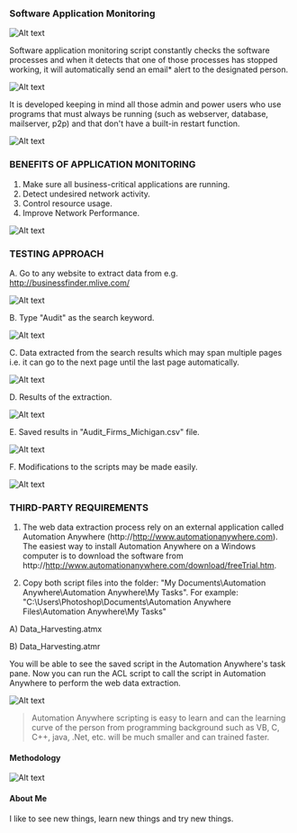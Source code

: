 ### Software Application Monitoring ###

![Alt text](http://173.0.133.251/images/GitHub/SoftwareMonitor.jpg "Software Application Monitoring")

Software application monitoring script constantly checks the software processes and when it detects that one of those processes has stopped working, it will automatically send an email* alert to the designated person.

![Alt text](http://173.0.133.251/images/GitHub/notification.jpg "Notification")

It is developed keeping in mind all those admin and power users who use programs that must always be running (such as webserver, database, mailserver, p2p) and that don't have a built-in restart function.

![Alt text](http://173.0.133.251/images/GitHub/downtime.gif "Downtime Alert")


### BENEFITS OF APPLICATION MONITORING ###

<ol>
<li>Make sure all business-critical applications are running.</li>
<li>Detect undesired network activity.</li>
<li>Control resource usage.</li>
<li>Improve Network Performance.</li>
</ol>

![Alt text](http://173.0.133.251/images/GitHub/monitoring.jpg "Monitoring")




### TESTING APPROACH ###

A.  Go to any website to extract data from e.g. http://businessfinder.mlive.com/

![Alt text](http://173.0.133.251/images/GitHub/website-mlive.jpg "Website to extract data from")


B.  Type "Audit" as the search keyword.

![Alt text](http://173.0.133.251/images/GitHub/results.jpg "Keyword")


C.  Data extracted from the search results which may span multiple pages i.e. it can go to the next page until the last page automatically.

![Alt text](http://173.0.133.251/images/GitHub/extracted.jpg "Data extracted from the website")


D.  Results of the extraction.

![Alt text](http://173.0.133.251/images/GitHub/data.jpg "Results of the extraction")


E.  Saved results in "Audit_Firms_Michigan.csv" file.

![Alt text](http://173.0.133.251/images/GitHub/excel.jpg "Results saved in csv file")


F.  Modifications to the scripts may be made easily.

![Alt text](http://173.0.133.251/images/GitHub/script.jpg "Modifications to the scripts")


### THIRD-PARTY REQUIREMENTS ###

1.  The web data extraction process rely on an external application called Automation Anywhere (http://http://www.automationanywhere.com).  The easiest way to install Automation Anywhere on a Windows computer is to download the software from http://http://www.automationanywhere.com/download/freeTrial.htm.

2.  Copy both script files into the folder: "My Documents\Automation Anywhere\Automation Anywhere\My Tasks".  For example: "C:\Users\Photoshop\Documents\Automation Anywhere Files\Automation Anywhere\My Tasks"

A)  Data_Harvesting.atmx
 
B)  Data_Harvesting.atmr

You will be able to see the saved script in the Automation Anywhere's task pane.  Now you can run the ACL script to call the script in Automation Anywhere to perform the web data extraction.

![Alt text](http://173.0.133.251/images/GitHub/AA.jpg "Saved task")

<blockquote>Automation Anywhere scripting is easy to learn and can the learning curve of the person from programming background such as VB, C, C++, java, .Net, etc. will be much smaller and can trained faster.</blockquote>


#### Methodology ####

![Alt text](http://173.0.133.251/images/GitHub/use-methodology.gif "How I Work")


#### About Me ####

I like to see new things, learn new things and try new things.
